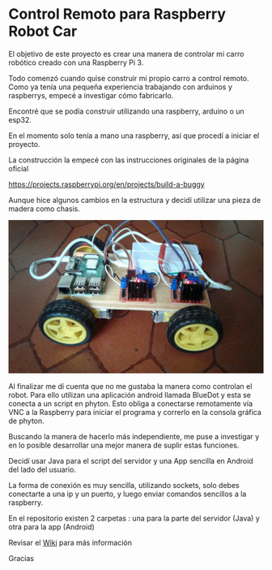 # Control Remoto para Raspberry Robot Car 

El objetivo de este proyecto es crear una manera de controlar mi carro robótico creado con una Raspberry Pi 3.

Todo comenzó cuando quise construir mi propio carro a control remoto. Como ya tenía una pequeña experiencia trabajando con arduinos y raspberrys, empecé a investigar cómo fabricarlo. 

Encontré que se podía construir utilizando una raspberry, arduino o un esp32.

En el momento solo tenía a mano una raspberry, así que procedí a iniciar el proyecto.

La construcción la empecé con las instrucciones originales de la página oficial

https://projects.raspberrypi.org/en/projects/build-a-buggy

Aunque hice algunos cambios en la estructura y decidí utilizar una pieza de madera como chasis.


![Robot Car](screenshots/20190525_150453.jpg?raw=true "Última Versión")

Al finalizar me dí cuenta que no me gustaba la manera como controlan el robot. Para ello utilizan una aplicación android llamada BlueDot y esta se conecta a un script en phyton. Esto obliga a conectarse remotamente vía VNC a la Raspberry para iniciar el programa y correrlo en la consola gráfica de phyton.

Buscando la manera de hacerlo más independiente, me puse a investigar y en lo posible desarrollar una mejor manera de suplir estas funciones.

Decidí usar Java para el script del servidor y una App sencilla en Android del lado del usuario.

La forma de conexión es muy sencilla, utilizando sockets, solo debes conectarte a una ip y un puerto, y luego enviar comandos sencillos a la raspberry.

En el repositorio existen 2 carpetas : una para la parte del servidor (Java) y otra para la app (Android)


Revisar el [Wiki](https://github.com/nelsonsb/Raspberry-Robot-Car-Remote-control-/wiki) para más información

Gracias

